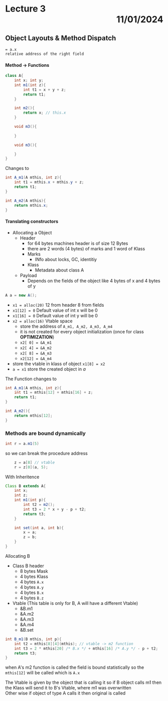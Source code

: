 # Lecture 3  <div style = 'text-align: right;'> 11/01/2024 </div >

## Object Layouts & Method Dispatch

    = a.x
    relative address of the right field

#### Method → Functions
```Java
class A{
    int x; int y;
    int m1(int z){
        int t1 = x + y + z;
        return t1;
    }

    int m2(){
        return x; // this.x
    }

    void m3(){
        
    }

    void m3(){

    }
}
```

Changes to 

```Java
int A_m1(A mthis, int z){
    int t1 = mthis.x + mthis.y + z;
    return t1;
}

int A_m2(A mthis){
    return mthis.x;
}
```


#### Translating constructors
- Allocating a Object
    * Header 
        + for 64 bytes machines header is of size 12 Bytes
        + there are 2 words (4 bytes) of marks and 1 word of Klass
        + Marks
            + INfo about locks, GC, identitiy
        + Klass
            + Metadata about class A
    * Payload 
        + Depends on the fields of the object like 4 bytes of x and 4 bytes of y

```Java
A a = new A();
```

- `x1 = alloc(20)` 12 from header 8 from fields
- `x1[12] = 0` Default value of int x will be 0
- `x1[16] = 0` Default value of int y will be 0
- `x2 = alloc(16)` Vtable space
    - store the address of `A_m1, A_m2, A_m3, A_m4`
    - it is not created for every object initialization (once for class __OPTIMIZATION__)
    - `x2[ 0] = &A_m1`
    - `x2[ 4] = &A_m2`
    - `x2[ 8] = &A_m3`
    - `x2[12] = &A_m4`
- store the vtable in klass of object `x1[8] = x2`
- `a = x1` store the created object in *a* 

The Function changes to 

```Java
int A_m1(A mthis, int z){
    int t1 = mthis[12] + mthis[16] + z;
    return t1;
}

int A_m2(){
    return mthis[12];
}
```

### Methods are bound dynamically
```Java
int r = a.m1(5)
```

so we can break the procedure address
```Java
    z = a[8] // vtable
    r = z[0](a, 5);
```

With Inheritence
```Java
Class B extends A{
    int x; 
    int z;
    int m1(int p){
        int t2 = m2();
        int t3 = 2 * x + y - p + t2;
        return t3;
    }

    int set(int a, int b){
        x = a;
        z = b;
    }
}
```

Allocating B
- Class B header
    * 8 bytes Mask
    * 4 bytes Klass
    * 4 bytes `A.x`
    * 4 bytes `A.y`
    * 4 bytes `B.x`
    * 4 bytes `B.z`
- Vtable (This table is only for B, A will have a different Vtable)
    * &B.m1
    * &A.m2
    * &A.m3
    * &A.m4
    * &B.set

```Java
int B_m1(B mthis, int p){
    int t2 = mthis[8][4](mthis); // vtable -> m2 function
    int t3 = 2 * mthis[20] /* B.x */ + mthis[16] /* A.y */ - p + t2;
    return t3;
}
```

when A's m2 function is called the field is bound statistically so the `mthis[12]` will be called which is `A.x`

The Vtable is given by the object that is calling it so if B object calls m1 then the Klass will send it to B's Vtable, where m1 was overwritten  
Other wise if object of type A calls it then original is called

